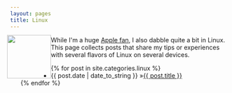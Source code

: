 ```yaml
---
layout: pages
title: Linux
---
```


<img
src="http://www.stevencombs.com/images/design/linux.svg"
style="
  float: left;
  width: 100px;
  margin-left: -7px;
  margin-top: -3px;
  "
/>

While I'm a huge [Apple fan](/apple.html), I also dabble quite a bit in Linux. This page collects posts that share my tips or experiences with several flavors of Linux on several devices.

<ul id="blog-posts" class="posts">
{% for post in site.categories.linux %}
    <li><span>{{ post.date | date_to_string }} &raquo;</span><a href="{{ post.url }}">{{ post.title }}</a></li>
{% endfor %}
</ul>
